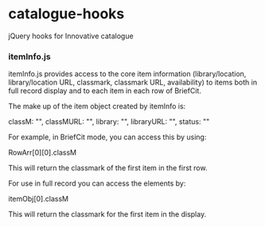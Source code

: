 catalogue-hooks
===============

jQuery hooks for Innovative catalogue

### itemInfo.js ###
itemInfo.js provides access to the core item information (library/location, library/location URL, classmark, classmark URL, availability) to items both in full record display and to each item in each row of BriefCit.

The make up of the item object created by itemInfo is:

classM: "", classMURL: "", library: "", libraryURL: "", status: ""

For example, in BriefCit mode, you can access this by using:

RowArr[0][0].classM

This will return the classmark of the first item in the first row.

For use in full record you can access the elements by:

itemObj[0].classM

This will return the classmark for the first item in the display.
